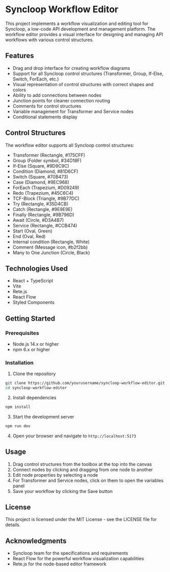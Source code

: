 # Syncloop Workflow Editor

This project implements a workflow visualization and editing tool for Syncloop, a low-code API development and management platform. The workflow editor provides a visual interface for designing and managing API workflows with various control structures.

## Features

- Drag and drop interface for creating workflow diagrams
- Support for all Syncloop control structures (Transformer, Group, If-Else, Switch, ForEach, etc.)
- Visual representation of control structures with correct shapes and colors
- Ability to add connections between nodes
- Junction points for cleaner connection routing
- Comments for control structures
- Variable management for Transformer and Service nodes
- Conditional statements display

## Control Structures

The workflow editor supports all Syncloop control structures:

- Transformer (Rectangle, #175CFF)
- Group (Folder symbol, #34D18F)
- If-Else (Square, #9D9C9C)
- Condition (Diamond, #81D6CF)
- Switch (Square, #70B473)
- Case (Diamond, #9EC968)
- ForEach (Trapezium, #D09249)
- Redo (Trapezium, #45C6C4)
- TCF-Block (Triangle, #9B77DC)
- Try (Rectangle, #35D4CB)
- Catch (Rectangle, #9E9E9E)
- Finally (Rectangle, #9B796D)
- Await (Circle, #D3A4B7)
- Service (Rectangle, #CCB474)
- Start (Oval, Green)
- End (Oval, Red)
- Internal condition (Rectangle, White)
- Comment (Message icon, #b2f2bb)
- Many to One Junction (Circle, Black)

## Technologies Used

- React + TypeScript
- Vite
- Rete.js
- React Flow
- Styled Components

## Getting Started

### Prerequisites

- Node.js 14.x or higher
- npm 6.x or higher

### Installation

1. Clone the repository
```bash
git clone https://github.com/yourusername/syncloop-workflow-editor.git
cd syncloop-workflow-editor
```

2. Install dependencies
```bash
npm install
```

3. Start the development server
```bash
npm run dev
```

4. Open your browser and navigate to `http://localhost:5173`

## Usage

1. Drag control structures from the toolbox at the top into the canvas
2. Connect nodes by clicking and dragging from one node to another
3. Edit node properties by selecting a node
4. For Transformer and Service nodes, click on them to open the variables panel
5. Save your workflow by clicking the Save button

## License

This project is licensed under the MIT License - see the LICENSE file for details.

## Acknowledgments

- Syncloop team for the specifications and requirements
- React Flow for the powerful workflow visualization capabilities
- Rete.js for the node-based editor framework
